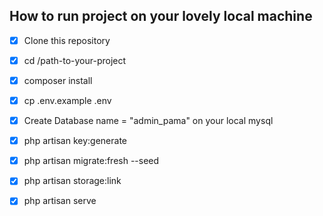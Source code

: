  ## How to run project on your lovely local machine
 - [x] Clone this repository
 - [x] cd /path-to-your-project
 - [x] composer install
 - [x] cp .env.example .env
 - [x] Create Database name = "admin_pama" on your local mysql
 - [x] php artisan key:generate
 - [x] php artisan migrate:fresh --seed
 - [x] php artisan storage:link
 - [x] php artisan serve

